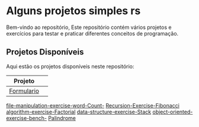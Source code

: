 
# Alguns projetos simples rs

Bem-vindo ao repositório, Este repositório contém vários projetos e exercícios para testar e praticar diferentes conceitos de programação.

## Projetos Disponíveis

Aqui estão os projetos disponíveis neste repositório:


|   **Projeto**   |     |
| ----------------------- | ----------------------- |
| [Formulario](https://github.com/cortezcodar/test-mid/tree/main/Formulario/)
 [file-manipulation-exercise-word-Count-](https://github.com/cortezcodar/test-mid/tree/main/file-manipulation-exercise-word-Count-)
 [Recursion-Exercise-Fibonacci]( https://github.com/cortezcodar/test-mid/tree/main/Recursion-Exercise-Fibonacci)
 [algorithm-exercise-Factorial](https://github.com/cortezcodar/test-mid/tree/main/algorithm-exercise-Factorial) 
 [data-structure-exercise-Stack](https://github.com/cortezcodar/test-mid/tree/main/data-structure-exercise-Stack) 
 [object-oriented-exercise-bench-](https://github.com/cortezcodar/test-mid/tree/main/object-oriented-exercise-bench-) 
[Palindrome](https://github.com/cortezcodar/test-mid/tree/main/Palindrome) 



